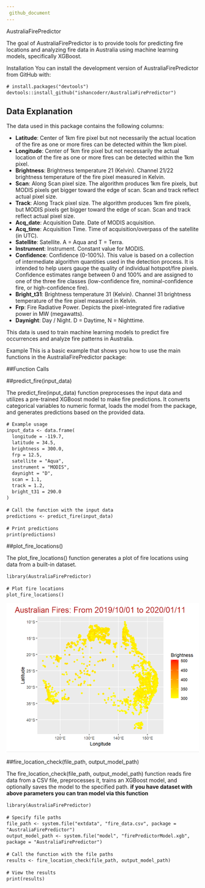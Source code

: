 ```yaml
---
 github_document
---
```




AustraliaFirePredictor
<!-- badges: start -->
<!-- badges: end -->
The goal of AustraliaFirePredictor is to provide tools for predicting fire locations and analyzing fire data in Australia using machine learning models, specifically XGBoost.

Installation
You can install the development version of AustraliaFirePredictor from GitHub with:

```{r}
# install.packages("devtools")
devtools::install_github("ishancoderr/AustraliaFirePredictor")

```
## Data Explanation

The data used in this package contains the following columns:

- **Latitude**: Center of 1km fire pixel but not necessarily the actual location of the fire as one or more fires can be detected within the 1km pixel.
- **Longitude**: Center of 1km fire pixel but not necessarily the actual location of the fire as one or more fires can be detected within the 1km pixel.
- **Brightness**: Brightness temperature 21 (Kelvin). Channel 21/22 brightness temperature of the fire pixel measured in Kelvin.
- **Scan**: Along Scan pixel size. The algorithm produces 1km fire pixels, but MODIS pixels get bigger toward the edge of scan. Scan and track reflect actual pixel size.
- **Track**: Along Track pixel size. The algorithm produces 1km fire pixels, but MODIS pixels get bigger toward the edge of scan. Scan and track reflect actual pixel size.
- **Acq_date**: Acquisition Date. Date of MODIS acquisition.
- **Acq_time**: Acquisition Time. Time of acquisition/overpass of the satellite (in UTC).
- **Satellite**: Satellite. A = Aqua and T = Terra.
- **Instrument**: Instrument. Constant value for MODIS.
- **Confidence**: Confidence (0-100%). This value is based on a collection of intermediate algorithm quantities used in the detection process. It is intended to help users gauge the quality of individual hotspot/fire pixels. Confidence estimates range between 0 and 100% and are assigned to one of the three fire classes (low-confidence fire, nominal-confidence fire, or high-confidence fire).
- **Bright_t31**: Brightness temperature 31 (Kelvin). Channel 31 brightness temperature of the fire pixel measured in Kelvin.
- **Frp**: Fire Radiative Power. Depicts the pixel-integrated fire radiative power in MW (megawatts).
- **Daynight**: Day / Night. D = Daytime, N = Nighttime.

This data is used to train machine learning models to predict fire occurrences and analyze fire patterns in Australia.

Example
This is a basic example that shows you how to use the main functions in the AustraliaFirePredictor package:


##Function Calls

##predict_fire(input_data)

The predict_fire(input_data) function preprocesses the input data and utilizes a pre-trained XGBoost model to make fire predictions. It converts categorical variables to numeric format, loads the model from the package, and generates predictions based on the provided data.

```{r}
# Example usage
input_data <- data.frame(
  longitude = -119.7,
  latitude = 34.5,
  brightness = 300.0,
  frp = 12.5,
  satellite = "Aqua",
  instrument = "MODIS",
  daynight = "D",
  scan = 1.1,
  track = 1.2,
  bright_t31 = 290.0
)

# Call the function with the input data
predictions <- predict_fire(input_data)

# Print predictions
print(predictions)

```

##plot_fire_locations()

The plot_fire_locations() function generates a plot of fire locations using data from a built-in dataset.

```{r}
library(AustraliaFirePredictor)

# Plot fire locations
plot_fire_locations()
```

![Description of image](man/figures/locations.PNG)


##fire_location_check(file_path, output_model_path)

The fire_location_check(file_path, output_model_path) function reads fire data from a CSV file, preprocesses it, trains an XGBoost model, and optionally saves the model to the specified path.
**if you have dataset with above parameters you can tran model via this function**

```{r}
library(AustraliaFirePredictor)

# Specify file paths
file_path <- system.file("extdata", "fire_data.csv", package = "AustraliaFirePredictor")
output_model_path <- system.file("model", "firePredictorModel.xgb", package = "AustraliaFirePredictor")

# Call the function with the file paths
results <- fire_location_check(file_path, output_model_path)

# View the results
print(results)
```



